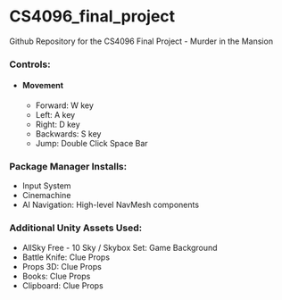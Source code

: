 # CS4096_final_project
Github Repository for the CS4096 Final Project - Murder in the Mansion

### Controls:
 - #### Movement
   - Forward: W key
   - Left: A key
   - Right: D key
   - Backwards: S key
   - Jump: Double Click Space Bar

### Package Manager Installs:
 - Input System
 - Cinemachine
 - AI Navigation: High-level NavMesh components

### Additional Unity Assets Used:
 - AllSky Free - 10 Sky / Skybox Set: Game Background
 - Battle Knife: Clue Props
 - Props 3D: Clue Props
 - Books: Clue Props
 - Clipboard: Clue Props

